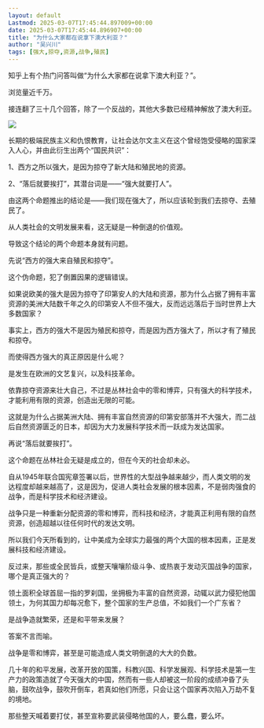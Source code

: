 ```yaml
---
layout: default
Lastmod: 2025-03-07T17:45:44.897009+00:00
date: 2025-03-07T17:45:44.896907+00:00
title: "为什么大家都在说拿下澳大利亚？"
author: "吴兴川"
tags: [强大,掠夺,资源,战争,殖民]
---
```


知乎上有个热门问答叫做“为什么大家都在说拿下澳大利亚？”。

浏览量近千万。

接连翻了三十几个回答，除了一个反战的，其他大多数已经精神解放了澳大利亚。

![](https://images.weserv.nl/?url=https%3A//mmbiz.qpic.cn/mmbiz_png/fO6zWA5AIeGicd5NwzOJRa3rptn31g3ye6MJqhSOWMicazviaXd0xntiaWgc8ZYobb26oXgCNiaew4kDqBDymAUaAXg/640%3Fwx_fmt%3Dpng%26from%3Dappmsg)

长期的极端民族主义和仇恨教育，让社会达尔文主义在这个曾经饱受侵略的国家深入人心，并由此衍生出两个“国民共识”：

1、西方之所以强大，是因为掠夺了新大陆和殖民地的资源。

2、“落后就要挨打”，其潜台词是——“强大就要打人”。

由这两个命题推出的结论是——我们现在强大了，所以应该轮到我们去掠夺、去殖民了。

从人类社会的文明发展来看，这无疑是一种倒退的价值观。

导致这个结论的两个命题本身就有问题。

先说“西方的强大来自殖民和掠夺”。

这个伪命题，犯了倒置因果的逻辑错误。

如果说欧美的强大是因为掠夺了印第安人的大陆和资源，那为什么占据了拥有丰富资源的美洲大陆数千年之久的印第安人不但不强大，反而远远落后于当时世界上大多数国家？

事实上，西方的强大不是因为殖民和掠夺，而是因为西方强大了，所以才有了殖民和掠夺。

而使得西方强大的真正原因是什么呢？

是发生在欧洲的文艺复兴，以及科技革命。

依靠掠夺资源来壮大自己，不过是丛林社会中的零和博弈，只有强大的科学技术，才能利用有限的资源，创造出无限的可能。

这就是为什么占据美洲大陆、拥有丰富自然资源的印第安部落并不大强大，而二战后自然资源匮乏的日本，却因为大力发展科学技术而一跃成为发达国家。

再说“落后就要挨打”。

这个命题在丛林社会无疑是成立的，但在今天的社会却未必。

自从1945年联合国宪章签署以后，世界性的大型战争越来越少，而人类文明的发达程度却越来越高了，这是因为，促进人类社会发展的根本因素，不是弱肉强食的战争，而是科学技术和经济建设。

战争只是一种重新分配资源的零和博弈，而科技和经济，才能真正利用有限的自然资源，创造超越以往任何时代的发达文明。

所以我们今天所看到的，让中美成为全球实力最强的两个大国的根本因素，正是发展科技和经济建设。

反过来，那些或全民皆兵，或整天嚷嚷阶级斗争、或热衷于发动灭国战争的国家，哪个是真正强大的？

领土面积全球首屈一指的罗刹国，坐拥极为丰富的自然资源，动辄以武力侵犯他国领土，为何其国力却每况愈下，整个国家的生产总值，不如我们一个广东省？

是战争造就繁荣，还是和平带来发展？

答案不言而喻。

战争是零和博弈，甚至是可能造成人类文明倒退的大大的负数。

几十年的和平发展，改革开放的国策，科教兴国、科学发展观、科学技术是第一生产力的政策造就了今天强大的中国，然而有一些人却被这一阶段的成绩冲昏了头脑，鼓吹战争，鼓吹开倒车，若真如他们所愿，只会让这个国家再次陷入万劫不复的境地。

那些整天喊着要打仗，甚至宣称要武装侵略他国的人，要么蠢，要么坏。

